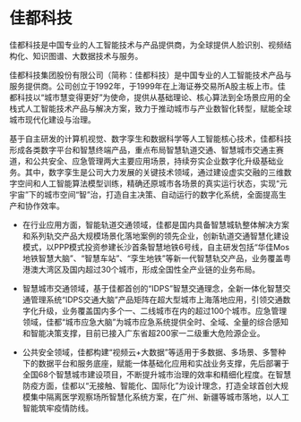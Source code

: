 # 

# 佳都科技

佳都科技是中国专业的人工智能技术与产品提供商，为全球提供人脸识别、视频结构化、知识图谱、大数据技术与服务。

佳都科技集团股份有限公司（简称：佳都科技）是中国专业的人工智能技术产品与服务提供商。公司创立于1992年，于1999年在上海证券交易所A股主板上市。佳都科技以“城市慧变得更好”为使命，提供从基础理论、核心算法到全场景应用的全栈式人工智能技术产品与解决方案，致力于推动城市与产业数智化转型，赋能全球城市现代化建设与治理。

基于自主研发的计算机视觉、数字孪生和数据科学等人工智能核心技术，佳都科技形成各类数字平台和智慧终端产品，重点布局智慧轨道交通、智慧城市交通主赛道，和公共安全、应急管理两大主要应用场景，持续夯实企业数字化升级基础业务。其中，数字孪生是公司大力发展的关键技术领域，通过建设虚实交融的三维数字空间和人工智能算法模型训练，精确还原城市各场景的真实运行状态，实现“元宇宙”下的城市空间“智”治，打造自主决策、自动运行的数字化系统，全面提高生产和协作效率。

- 在行业应用方面，智能轨道交通领域，佳都是国内具备智慧城轨整体解决方案和系列轨交产品大规模场景化落地案例的领先企业，创新轨道交通智慧化建设模式，以PPP模式投资参建长沙首条智慧地铁6号线，自主研发包括“华佳Mos地铁智慧大脑”、“智慧车站”、“孪生地铁”等新一代智慧轨交产品，业务覆盖粤港澳大湾区及国内超过30个城市，形成全国性全产业链的业务布局。

- 智慧城市交通领域，基于佳都首创的“IDPS”智慧交通理念，全新一体化智慧交通管理系统“IDPS交通大脑”产品矩阵在超大型城市上海落地应用，引领交通数字化升级，业务覆盖国内多个一、二线城市在内的超过100个城市。应急管理领域，佳都“城市应急大脑”为城市应急系统提供全时、全域、全量的综合感知和智能决策支撑，目前已接入广东省超200家一二级重大危险源企业。

- 公共安全领域，佳都构建“视频云+大数据”等适用于多数据、多场景、多警种下的数据平台和服务底座，赋能一体基础化应用和实战业务支撑，先后部署于全国68个智慧城市建设项目，不断提升城市治理的效率和精细化程度。在智慧防疫方面，佳都以“无接触、智能化、国际化”为设计理念，打造全球首创大规模集中隔离医学观察场所智慧化系统方案，在广州、新疆等城市落地，以人工智能筑牢疫情防线。

